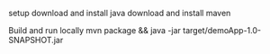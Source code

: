 
setup
download and install java
download and install maven

Build and run locally
mvn package && java -jar target/demoApp-1.0-SNAPSHOT.jar

